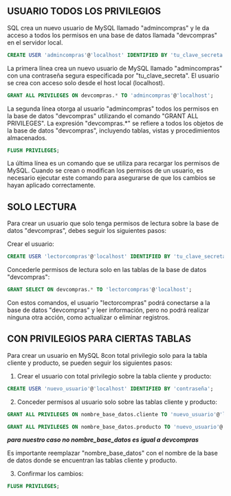 ## USUARIO TODOS LOS PRIVILEGIOS

SQL crea un nuevo usuario de MySQL llamado "admincompras" y le da acceso a todos los permisos en una base de datos llamada "devcompras" en el servidor local.

```SQL
CREATE USER 'admincompras'@'localhost' IDENTIFIED BY 'tu_clave_secreta';
```
La primera línea crea un nuevo usuario de MySQL llamado "admincompras" con una contraseña segura especificada por "tu_clave_secreta". El usuario se crea con acceso solo desde el host local (localhost).

```SQL
GRANT ALL PRIVILEGES ON devcompras.* TO 'admincompras'@'localhost';
```

La segunda línea otorga al usuario "admincompras" todos los permisos en la base de datos "devcompras" utilizando el comando "GRANT ALL PRIVILEGES". La expresión "devcompras.*" se refiere a todos los objetos de la base de datos "devcompras", incluyendo tablas, vistas y procedimientos almacenados.

```SQL
FLUSH PRIVILEGES;
```

La última línea es un comando que se utiliza para recargar los permisos de MySQL. Cuando se crean o modifican los permisos de un usuario, es necesario ejecutar este comando para asegurarse de que los cambios se hayan aplicado correctamente.


## SOLO LECTURA
Para crear un usuario que solo tenga permisos de lectura sobre la base de datos "devcompras", debes seguir los siguientes pasos:

Crear el usuario:
```sql
CREATE USER 'lectorcompras'@'localhost' IDENTIFIED BY 'tu_clave_secreta';
```
Concederle permisos de lectura solo en las tablas de la base de datos "devcompras":

```sql
GRANT SELECT ON devcompras.* TO 'lectorcompras'@'localhost';
```
Con estos comandos, el usuario "lectorcompras" podrá conectarse a la base de datos "devcompras" y leer información, pero no podrá realizar ninguna otra acción, como actualizar o eliminar registros.


## CON PRIVILEGIOS PARA CIERTAS TABLAS

Para crear un usuario en MySQL 8con total privilegio solo para la tabla cliente y producto, se pueden seguir los siguientes pasos:

1. Crear el usuario con total privilegio sobre la tabla cliente y producto:

```SQL
CREATE USER 'nuevo_usuario'@'localhost' IDENTIFIED BY 'contraseña';
```

2. Conceder permisos al usuario solo sobre las tablas cliente y producto:

```SQL
GRANT ALL PRIVILEGES ON nombre_base_datos.cliente TO 'nuevo_usuario'@'localhost';

GRANT ALL PRIVILEGES ON nombre_base_datos.producto TO 'nuevo_usuario'@'localhost';
```
***para nuestro caso no  nombre_base_datos es igual a devcompras***

Es importante reemplazar "nombre_base_datos" con el nombre de la base de datos donde se encuentran las tablas cliente y producto.

3. Confirmar los cambios:

```SQL
FLUSH PRIVILEGES;
```